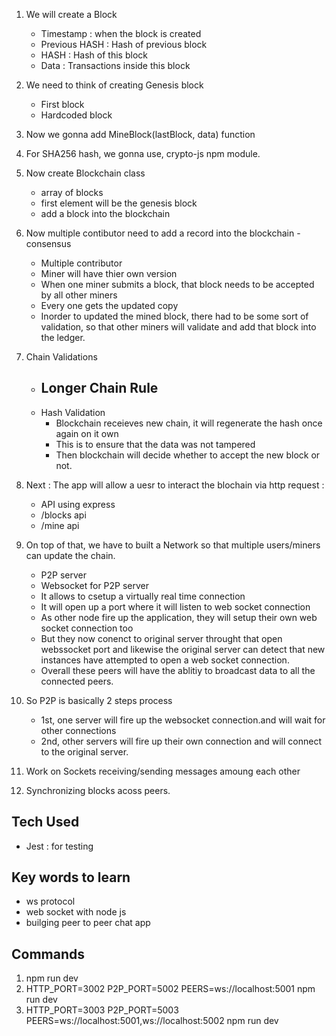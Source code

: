 1. We will create a Block
    - Timestamp : when the block is created
    - Previous HASH : Hash of previous block
    - HASH : Hash of this block
    - Data : Transactions inside this block

2. We need to think of creating Genesis block 
    - First block
    - Hardcoded block
    
3. Now we gonna add MineBlock(lastBlock, data) function

4. For SHA256 hash, we gonna use, crypto-js npm module.

5. Now create Blockchain class
    - array of blocks
    - first element will be the genesis block
    - add a block into the blockchain

6. Now multiple contibutor need to add a record into the blockchain - consensus
    - Multiple contributor
    - Miner will have thier own version
    - When one miner submits a block, that block needs to be accepted by all other miners
    - Every one gets the updated copy 
    - Inorder to updated the mined block, there had to be some sort of validation, so that other miners will validate and add that block into the ledger.

7. Chain Validations
    - Longer Chain Rule
        - 
    - Hash Validation
        - Blockchain receieves new chain, it will regenerate the hash once again on it own
        - This is to ensure that the data was not tampered
        - Then blockchain will decide whether to accept the new block or not.

8. Next : The app will allow a uesr to interact the blochain via http request : 
    - API using express
    - /blocks api
    - /mine api

9. On top of that, we have to built a Network so that multiple users/miners can update the chain.
    - P2P server
    - Websocket for P2P server
    - It allows to csetup a virtually real time connection
    - It will open up a port where it will listen to web socket connection
    - As other node fire up the application, they will setup their own web socket connection too
    - But they now conenct to original server throught that open webssocket port and likewise the original server can detect that new instances have attempted to open a web socket connection.
    - Overall these peers will have the ablitiy to broadcast data to all the connected peers. 
    
10. So P2P is basically 2 steps process
    - 1st, one server will fire up the websocket connection.and will wait for other connections
    - 2nd, other servers will fire up their own connection and will connect to the original server.

11. Work on Sockets receiving/sending messages amoung each other

12. Synchronizing blocks acoss peers.

    





## Tech Used
- Jest : for testing 

## Key words to learn
- ws protocol
- web socket with node js
- builging peer to peer chat app

## Commands
1. npm run dev
2. HTTP_PORT=3002 P2P_PORT=5002 PEERS=ws://localhost:5001 npm run dev
3. HTTP_PORT=3003 P2P_PORT=5003 PEERS=ws://localhost:5001,ws://localhost:5002 npm run dev